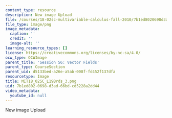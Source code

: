 ```yaml
---
content_type: resource
description: New image Upload
file: /courses/18-02sc-multivariable-calculus-fall-2010/7b1ed8020698d3ad66bdcd5228a2dd44_MIT18_02SC_L19Brds_3.png
file_type: image/png
image_metadata:
  caption: ''
  credit: ''
  image-alt: ''
learning_resource_types: []
license: https://creativecommons.org/licenses/by-nc-sa/4.0/
ocw_type: OCWImage
parent_title: 'Session 56: Vector Fields'
parent_type: CourseSection
parent_uid: d5133bed-a26e-a5ab-008f-fd452f137dfa
resourcetype: Image
title: MIT18_02SC_L19Brds_3.png
uid: 7b1ed802-0698-d3ad-66bd-cd5228a2dd44
video_metadata:
  youtube_id: null
---
```

New image Upload